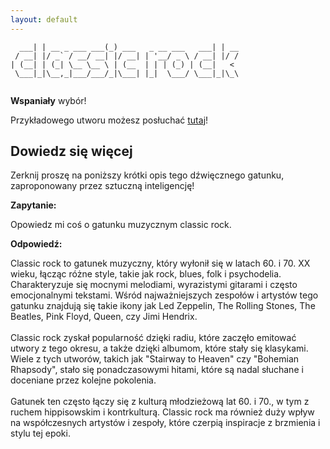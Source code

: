 ```yaml
---
layout: default
---
```


```      _               _                       _    
  ___| | __ _ ___ ___(_) ___   _ __ ___   ___| | __
 / __| |/ _` / __/ __| |/ __| | '__/ _ \ / __| |/ /
| (__| | (_| \__ \__ \ | (__  | | | (_) | (__|   < 
 \___|_|\__,_|___/___/_|\___| |_|  \___/ \___|_|\_\
                                                   
```
**Wspaniały** wybór!

Przykładowego utworu możesz posłuchać [tutaj](https://p.scdn.co/mp3-preview/6c1f5377ae30c65577835dce021c23bcf198591f)!
## Dowiedz się więcej
Zerknij proszę na poniższy krótki opis tego dźwięcznego gatunku, zaproponowany przez sztuczną inteligencję!



**Zapytanie:**

Opowiedz mi coś o gatunku muzycznym classic rock.

**Odpowiedź:**

Classic rock to gatunek muzyczny, który wyłonił się w latach 60. i 70. XX wieku, łącząc różne style, takie jak rock, blues, folk i psychodelia. Charakteryzuje się mocnymi melodiami, wyrazistymi gitarami i często emocjonalnymi tekstami. Wśród najważniejszych zespołów i artystów tego gatunku znajdują się takie ikony jak Led Zeppelin, The Rolling Stones, The Beatles, Pink Floyd, Queen, czy Jimi Hendrix.<br><br>Classic rock zyskał popularność dzięki radiu, które zaczęło emitować utwory z tego okresu, a także dzięki albumom, które stały się klasykami. Wiele z tych utworów, takich jak "Stairway to Heaven" czy "Bohemian Rhapsody", stało się ponadczasowymi hitami, które są nadal słuchane i doceniane przez kolejne pokolenia.<br><br>Gatunek ten często łączy się z kulturą młodzieżową lat 60. i 70., w tym z ruchem hippisowskim i kontrkulturą. Classic rock ma również duży wpływ na współczesnych artystów i zespoły, które czerpią inspiracje z brzmienia i stylu tej epoki.